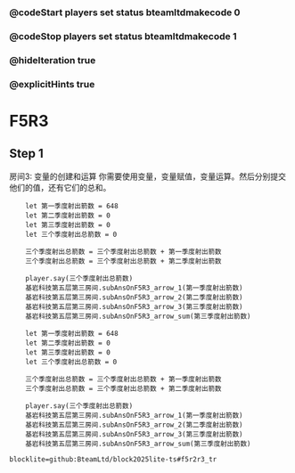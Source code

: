 ### @codeStart players set status bteamltdmakecode 0
### @codeStop players set status bteamltdmakecode 1

### @hideIteration true
### @explicitHints true

# F5R3

## Step 1
房间3: 变量的创建和运算
你需要使用变量，变量赋值，变量运算。然后分别提交他们的值，还有它们的总和。

```ghost
    let 第一季度射出箭数 = 648
    let 第二季度射出箭数 = 0
    let 第三季度射出箭数 = 0
    let 三个季度射出总箭数 = 0
    
    三个季度射出总箭数 = 三个季度射出总箭数 + 第一季度射出箭数
    三个季度射出总箭数 = 三个季度射出总箭数 + 第二季度射出箭数

    player.say(三个季度射出总箭数)
    基岩科技第五层第三房间.subAnsOnF5R3_arrow_1(第一季度射出箭数)
    基岩科技第五层第三房间.subAnsOnF5R3_arrow_2(第二季度射出箭数)
    基岩科技第五层第三房间.subAnsOnF5R3_arrow_3(第三季度射出箭数)
    基岩科技第五层第三房间.subAnsOnF5R3_arrow_sum(第三季度射出箭数)
```
```template
    let 第一季度射出箭数 = 648
    let 第二季度射出箭数 = 0
    let 第三季度射出箭数 = 0
    let 三个季度射出总箭数 = 0
    
    三个季度射出总箭数 = 三个季度射出总箭数 + 第一季度射出箭数
    三个季度射出总箭数 = 三个季度射出总箭数 + 第二季度射出箭数

    player.say(三个季度射出总箭数)
    基岩科技第五层第三房间.subAnsOnF5R3_arrow_1(第一季度射出箭数)
    基岩科技第五层第三房间.subAnsOnF5R3_arrow_2(第二季度射出箭数)
    基岩科技第五层第三房间.subAnsOnF5R3_arrow_3(第三季度射出箭数)
    基岩科技第五层第三房间.subAnsOnF5R3_arrow_sum(第三季度射出箭数)
```

```package
blocklite=github:BteamLtd/block2025lite-ts#f5r2r3_tr
```
